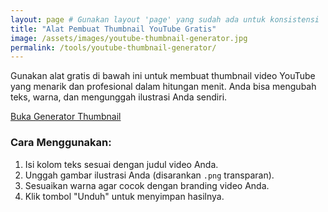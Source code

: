 ```yaml
---
layout: page # Gunakan layout 'page' yang sudah ada untuk konsistensi
title: "Alat Pembuat Thumbnail YouTube Gratis"
image: /assets/images/youtube-thumbnail-generator.jpg
permalink: /tools/youtube-thumbnail-generator/
---
```


Gunakan alat gratis di bawah ini untuk membuat thumbnail video YouTube yang menarik dan profesional dalam hitungan menit. Anda bisa mengubah teks, warna, dan mengunggah ilustrasi Anda sendiri.

<a href="{{ '/tool/tumbnail-editor.html' | relative_url }}" class="btn-open-tool">Buka Generator Thumbnail</a>

### Cara Menggunakan:

1.  Isi kolom teks sesuai dengan judul video Anda.
2.  Unggah gambar ilustrasi Anda (disarankan `.png` transparan).
3.  Sesuaikan warna agar cocok dengan branding video Anda.
4.  Klik tombol "Unduh" untuk menyimpan hasilnya.
